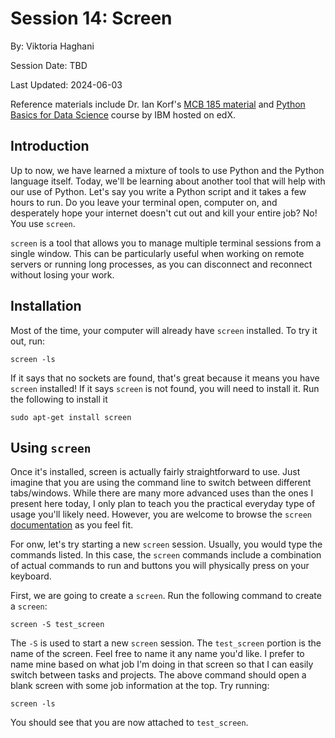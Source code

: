 # Session 14: Screen

By: Viktoria Haghani

Session Date: TBD

Last Updated: 2024-06-03

Reference materials include Dr. Ian Korf's [MCB 185 material](https://github.com/vhaghani26/Learning_Python/tree/master/MCB%20185%20(Korf%20Course)) and [Python Basics for Data Science](https://www.edx.org/course/python-basics-for-data-science?index=product&queryID=4d4d882866dc3e8628ed7728b4662847&position=1) course by IBM hosted on edX. 

## Introduction 

Up to now, we have learned a mixture of tools to use Python and the Python language itself. Today, we'll be learning about another tool that will help with our use of Python. Let's say you write a Python script and it takes a few hours to run. Do you leave your terminal open, computer on, and desperately hope your internet doesn't cut out and kill your entire job? No! You use `screen`.

`screen` is a tool that allows you to manage multiple terminal sessions from a single window. This can be particularly useful when working on remote servers or running long processes, as you can disconnect and reconnect without losing your work.

## Installation

Most of the time, your computer will already have `screen` installed. To try it out, run:

```
screen -ls
```

If it says that no sockets are found, that's great because it means you have `screen` installed! If it says `screen` is not found, you will need to install it. Run the following to install it

```
sudo apt-get install screen
```

## Using `screen`

Once it's installed, screen is actually fairly straightforward to use. Just imagine that you are using the command line to switch between different tabs/windows. While there are many more advanced uses than the ones I present here today, I only plan to teach you the practical everyday type of usage you'll likely need. However, you are welcome to browse the `screen` [documentation](https://www.gnu.org/software/screen/manual/screen) as you feel fit.

For onw, let's try starting a new `screen` session. Usually, you would type the commands listed. In this case, the `screen` commands include a combination of actual commands to run and buttons you will physically press on your keyboard.

First, we are going to create a `screen`. Run the following command to create a `screen`:

```
screen -S test_screen
```

The `-S` is used to start a new `screen` session. The `test_screen` portion is the name of the screen. Feel free to name it any name you'd like. I prefer to name mine based on what job I'm doing in that screen so that I can easily switch between tasks and projects. The above command should open a blank screen with some job information at the top. Try running:

```
screen -ls
```

You should see that you are now attached to `test_screen`.